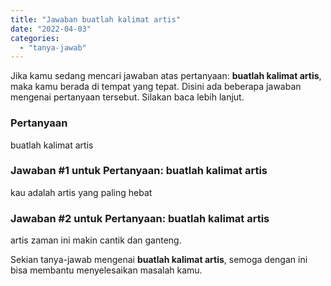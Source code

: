 ```yaml
---
title: "Jawaban buatlah kalimat artis"
date: "2022-04-03"
categories: 
  - "tanya-jawab"
---
```


Jika kamu sedang mencari jawaban atas pertanyaan: **buatlah kalimat artis**, maka kamu berada di tempat yang tepat. Disini ada beberapa jawaban mengenai pertanyaan tersebut. Silakan baca lebih lanjut.

### Pertanyaan

buatlah kalimat artis  

### Jawaban #1 untuk Pertanyaan: buatlah kalimat artis  

kau adalah artis yang paling hebat

### Jawaban #2 untuk Pertanyaan: buatlah kalimat artis  

artis zaman ini makin cantik dan ganteng.

Sekian tanya-jawab mengenai **buatlah kalimat artis**, semoga dengan ini bisa membantu menyelesaikan masalah kamu.
